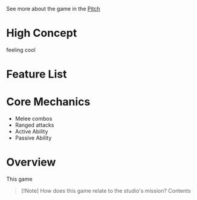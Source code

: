 See more about the game in the [Pitch](<./Pitch.md>)

# High Concept
feeling cool

# Feature List

# Core Mechanics

- Melee combos
- Ranged attacks
- Active Ability
- Passive Ability

# Overview

This game

> [!Note] How does this game relate to the studio's mission?
> Contents
